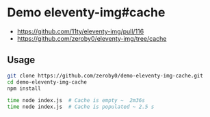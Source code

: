 # Demo eleventy-img#cache

- https://github.com/11ty/eleventy-img/pull/116  
- https://github.com/zeroby0/eleventy-img/tree/cache

## Usage
```bash
git clone https://github.com/zeroby0/demo-eleventy-img-cache.git
cd demo-eleventy-img-cache
npm install

time node index.js  # Cache is empty ~  2m36s
time node index.js  # Cache is populated ~ 2.5 s
```